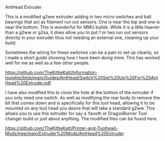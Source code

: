 AntHead Extruder



This is a modified g2ww extruder adding in two micro switches and ball bearings that act as filament run out sensors.   One is near the top and one is near the bottom.    This is wonderful for MMU builds.   While it is a little heavier than a g2ww or g2sa, it does allow you to put 1 or two run out sensors directly in your extruder thus not needing an external one, cleaning up your build.  

Sometimes the wiring for these switches can be a pain to set up cleanly, so I made a short guide showing how I have been doing mine.    This has worked well for me as well as a few other people.   

https://github.com/TheKittieKatt/Information-Insights/blob/main/Guides/AntHead/Switch%20Set%20Up%20For%20AntHead%20Extruder.pdf

I have also modified this to close the hole at the bottom of the extruder if you only need one switch.    As well as modifying the rear body to remove the bit that comes down and is specifically for this tool head, allowing it to be mounted on any tool head you desire that will take a standard g2ww.  This allows you to use this extruder for say a Yavoth or DragonBurner Tool changer build or just about anything.   The modified files can be found here.

https://github.com/TheKittieKatt/Printer-and-Toolhead-Mods/tree/main/Extruder%20Mods/AntHead%20Extruder